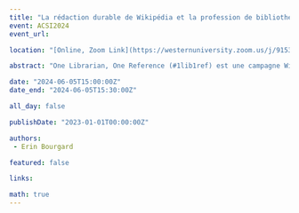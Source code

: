 ```yaml
---
title: "La rédaction durable de Wikipédia et la profession de bibliothécaire : analyse des modèles d'édition des participants à 1Lib1Ref"
event: ACSI2024
event_url: 

location: "[Online, Zoom Link](https://westernuniversity.zoom.us/j/91531028175)"

abstract: "One Librarian, One Reference (#1lib1ref) est une campagne Wikipédia visant à amener les bibliothécaires, qui partagent des valeurs sur l'information ouverte, à collaborer et à améliorer la vérifiabilité des informations dans l'encyclopédie ouverte. Associée à un aperçu de cette campagne et de la relation entre les bibliothèques et Wikipédia, cette étude examine les modèles d'édition des participants à la campagne afin de déterminer si les éditeurs nouvellement recrutés continuent à s'engager dans une édition soutenue de Wikipédia."

date: "2024-06-05T15:00:00Z"
date_end: "2024-06-05T15:30:00Z"

all_day: false

publishDate: "2023-01-01T00:00:00Z"

authors:
 - Erin Bourgard

featured: false

links:

math: true
---
```


